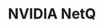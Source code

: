 ---
title: NVIDIA NetQ
layout: pdf
product: Cumulus NetQ
type: pdf
bookhidden: true
version: "4.8"
imgData: cumulus-netq
siteSlug: cumulus-netq
pdfhidden: true
draft: true

---